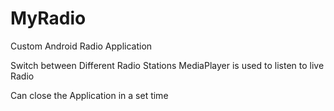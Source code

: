 # MyRadio
Custom Android Radio Application

Switch between Different Radio Stations
MediaPlayer is used to listen to live Radio

Can close the Application in a set time
